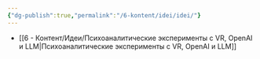 ```yaml
---
{"dg-publish":true,"permalink":"/6-kontent/idei/idei/"}
---
```


- [[6 - Контент/Идеи/Психоаналитические эксперименты с VR, OpenAI и LLM\|Психоаналитические эксперименты с VR, OpenAI и LLM]]
